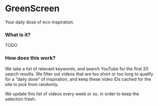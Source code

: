 # GreenScreen

Your daily dose of eco-inspiration.

### What is it?

TODO

### How does this work?

We take a list of relevant keywords, and search YouTube for the first 20 search results. We filter out videos that are too short or too long to qualify for a "daily dose" of inspiration, and keep these video IDs cached for the site to pick from randomly.

We update this list of videos every week or so, in order to keep the selection fresh.
